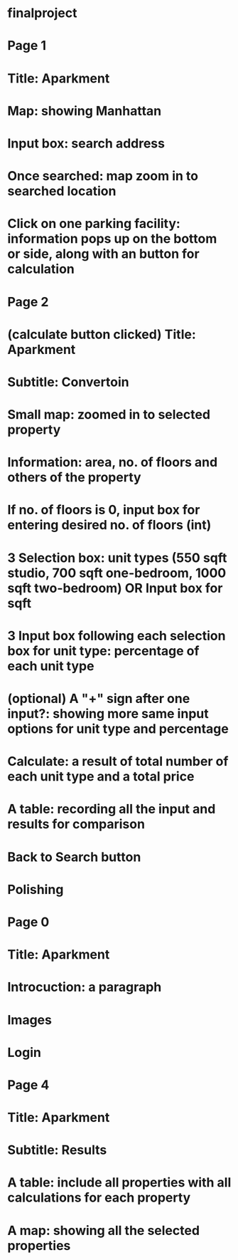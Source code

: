 # finalproject

# Page 1
#   Title: Aparkment
#   Map: showing Manhattan
#   Input box: search address
#   Once searched: map zoom in to searched location
#   Click on one parking facility: information pops up on the bottom or side, along with an button for calculation

# Page 2
#   (calculate button clicked) Title: Aparkment
#   Subtitle: Convertoin
#   Small map: zoomed in to selected property
#   Information: area, no. of floors and others of the property
#   If no. of floors is 0, input box for entering desired no. of floors (int)
#   3 Selection box: unit types (550 sqft studio, 700 sqft one-bedroom, 1000 sqft two-bedroom) OR Input box for sqft
#   3 Input box following each selection box for unit type: percentage of each unit type
#   (optional) A "+" sign after one input?: showing more same input options for unit type and percentage
#   Calculate: a result of total number of each unit type and a total price
#   A table: recording all the input and results for comparison
#   Back to Search button

# Polishing
# Page 0
#   Title: Aparkment
#   Introcuction: a paragraph
#   Images
#   Login

# Page 4
#   Title: Aparkment
#   Subtitle: Results
#   A table: include all properties with all calculations for each property
#   A map: showing all the selected properties
